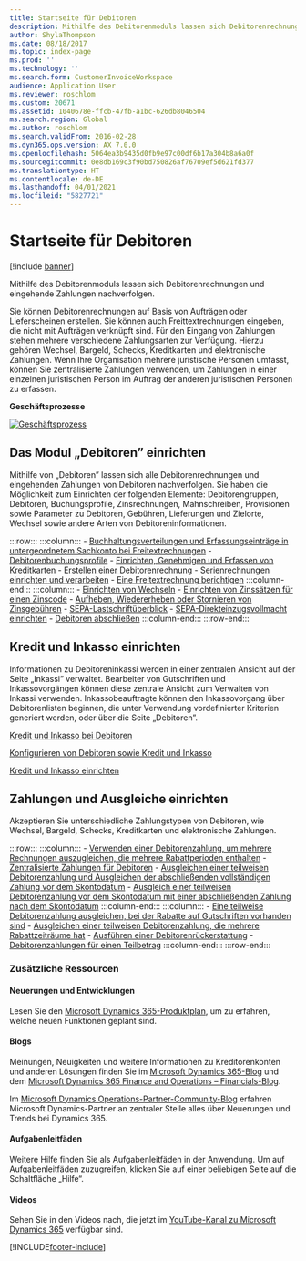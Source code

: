 ```yaml
---
title: Startseite für Debitoren
description: Mithilfe des Debitorenmoduls lassen sich Debitorenrechnungen und eingehende Zahlungen nachverfolgen.
author: ShylaThompson
ms.date: 08/18/2017
ms.topic: index-page
ms.prod: ''
ms.technology: ''
ms.search.form: CustomerInvoiceWorkspace
audience: Application User
ms.reviewer: roschlom
ms.custom: 20671
ms.assetid: 1040678e-ffcb-47fb-a1bc-626db8046504
ms.search.region: Global
ms.author: roschlom
ms.search.validFrom: 2016-02-28
ms.dyn365.ops.version: AX 7.0.0
ms.openlocfilehash: 5064ea3b9435d0fb9e97c00df6b17a304b8a6a0f
ms.sourcegitcommit: 0e8db169c3f90bd750826af76709ef5d621fd377
ms.translationtype: HT
ms.contentlocale: de-DE
ms.lasthandoff: 04/01/2021
ms.locfileid: "5827721"
---
```

# <a name="accounts-receivable-home-page"></a>Startseite für Debitoren

[!include [banner](../includes/banner.md)]

Mithilfe des Debitorenmoduls lassen sich Debitorenrechnungen und eingehende Zahlungen nachverfolgen. 

Sie können Debitorenrechnungen auf Basis von Aufträgen oder Lieferscheinen erstellen. Sie können auch Freittextrechnungen eingeben, die nicht mit Aufträgen verknüpft sind. Für den Eingang von Zahlungen stehen mehrere verschiedene Zahlungsarten zur Verfügung. Hierzu gehören Wechsel, Bargeld, Schecks, Kreditkarten und elektronische Zahlungen. Wenn Ihre Organisation mehrere juristische Personen umfasst, können Sie zentralisierte Zahlungen verwenden, um Zahlungen in einer einzelnen juristischen Person im Auftrag der anderen juristischen Personen zu erfassen.


**Geschäftsprozesse**

[![Geschäftsprozess](./media/AR-process.PNG)](./media/AR-process.PNG)

## <a name="set-up-accounts-receivable"></a>Das Modul „Debitoren” einrichten

Mithilfe von „Debitoren” lassen sich alle Debitorenrechnungen und eingehenden Zahlungen von Debitoren nachverfolgen. Sie haben die Möglichkeit zum Einrichten der folgenden Elemente: Debitorengruppen, Debitoren, Buchungsprofile, Zinsrechnungen, Mahnschreiben, Provisionen sowie Parameter zu Debitoren, Gebühren, Lieferungen und Zielorte, Wechsel sowie andere Arten von Debitoreninformationen. 

:::row:::
    :::column:::
        - [Buchhaltungsverteilungen und Erfassungseinträge in untergeordnetem Sachkonto bei Freitextrechnungen](accounting-distributions-subledger-journal-entries-free-text-invoices.md)
        - [Debitorenbuchungsprofile](customer-posting-profiles.md)
        - [Einrichten, Genehmigen und Erfassen von Kreditkarten](credit-card-authorizations.md)
        - [Erstellen einer Debitorenrechnung](configure-customer-invoices.md)
        - [Serienrechnungen einrichten und verarbeiten](set-up-process-recurring-invoices.md)
        - [Eine Freitextrechnung berichtigen](correct-free-text-invoice.md)
    :::column-end:::
    :::column:::
        - [Einrichten von Wechseln](set-up-bills-exchange.md)
        - [Einrichten von Zinssätzen für einen Zinscode](set-up-interest-rates-interest-code.md)
        - [Aufheben, Wiedererheben oder Stornieren von Zinsgebühren](waive-reinstate-reverse-interest-fees.md)
        - [SEPA-Lastschriftüberblick](sepa-direct-debit-overview.md)
        - [SEPA-Direkteinzugsvollmacht einrichten](sepa-direct-debit-mandate.md)
        - [Debitoren abschließen](close-accounts-receivable.md)
    :::column-end:::
:::row-end:::


## <a name="set-up-credit-and-collections"></a>Kredit und Inkasso einrichten

Informationen zu Debitoreninkassi werden in einer zentralen Ansicht auf der Seite „Inkassi” verwaltet. Bearbeiter von Gutschriften und Inkassovorgängen können diese zentrale Ansicht zum Verwalten von Inkassi verwenden. Inkassobeauftragte können den Inkassovorgang über Debitorenlisten beginnen, die unter Verwendung vordefinierter Kriterien generiert werden, oder über die Seite „Debitoren”.

[Kredit und Inkasso bei Debitoren](collections-credit-accounts-receivable.md)

[Konfigurieren von Debitoren sowie Kredit und Inkasso](accounts-receivables-set-up-overview.md)

[Kredit und Inkasso einrichten](set-up-collections.md)

## <a name="set-up-payments-and-settlements"></a>Zahlungen und Ausgleiche einrichten

Akzeptieren Sie unterschiedliche Zahlungstypen von Debitoren, wie Wechsel, Bargeld, Schecks, Kreditkarten und elektronische Zahlungen. 

:::row:::
    :::column:::
        - [Verwenden einer Debitorenzahlung, um mehrere Rechnungen auszugleichen, die mehrere Rabattperioden enthalten](customer-payment-settle-multiple-invoices-multiple-discount-periods.md)
        - [Zentralisierte Zahlungen für Debitoren](centralized-payments-accounts-receivable.md)
        - [Ausgleichen einer teilweisen Debitorenzahlung und Ausgleichen der abschließenden vollständigen Zahlung vor dem Skontodatum](../accounts-payable/settle-partial-customer-payment-or-final-payment-before-discount.md)
        - [Ausgleich einer teilweisen Debitorenzahlung vor dem Skontodatum mit einer abschließenden Zahlung nach dem Skontodatum](settle-partial-customer-payment-before-discount-or-final-payment-after.md)
    :::column-end:::
    :::column:::
        - [Eine teilweise Debitorenzahlung ausgleichen, bei der Rabatte auf Gutschriften vorhanden sind](settle-partial-customer-payment-discounts-credit-notes.md)
        - [Ausgleichen einer teilweisen Debitorenzahlung, die mehrere Rabattzeiträume hat](settle-partial-customer-payment-multiple-discount-periods.md)
        - [Ausführen einer Debitorenrückerstattung](reimburse-customers.md)
        - [Debitorenzahlungen für einen Teilbetrag](customer-payments-partial-amount.md)
    :::column-end:::
:::row-end:::


### <a name="additional-resources"></a>Zusätzliche Ressourcen

#### <a name="whats-new-and-in-development"></a>Neuerungen und Entwicklungen

Lesen Sie den [Microsoft Dynamics 365-Produktplan](https://go.microsoft.com/fwlink/?linkid=2010158), um zu erfahren, welche neuen Funktionen geplant sind. 

#### <a name="blogs"></a>Blogs

Meinungen, Neuigkeiten und weitere Informationen zu Kreditorenkonten und anderen Lösungen finden Sie im [Microsoft Dynamics 365-Blog](https://community.dynamics.com/b/msftdynamicsblog?c=Enterprise) und dem [Microsoft Dynamics 365 Finance and Operations – Financials-Blog](https://community.dynamics.com/365/financeandoperations/b/financials).

Im [Microsoft Dynamics Operations-Partner-Community-Blog](https://community.dynamics.com/partner/b/operationspartnercommunityblog) erfahren Microsoft Dynamics-Partner an zentraler Stelle alles über Neuerungen und Trends bei Dynamics 365.

#### <a name="task-guides"></a>Aufgabenleitfäden
Weitere Hilfe finden Sie als Aufgabenleitfäden in der Anwendung. Um auf Aufgabenleitfäden zuzugreifen, klicken Sie auf einer beliebigen Seite auf die Schaltfläche „Hilfe“.

#### <a name="videos"></a>Videos

Sehen Sie in den Videos nach, die jetzt im [YouTube-Kanal zu Microsoft Dynamics 365](https://www.youtube.com/channel/UCJGCg4rB3QSs8y_1FquelBQ) verfügbar sind.









[!INCLUDE[footer-include](../../includes/footer-banner.md)]